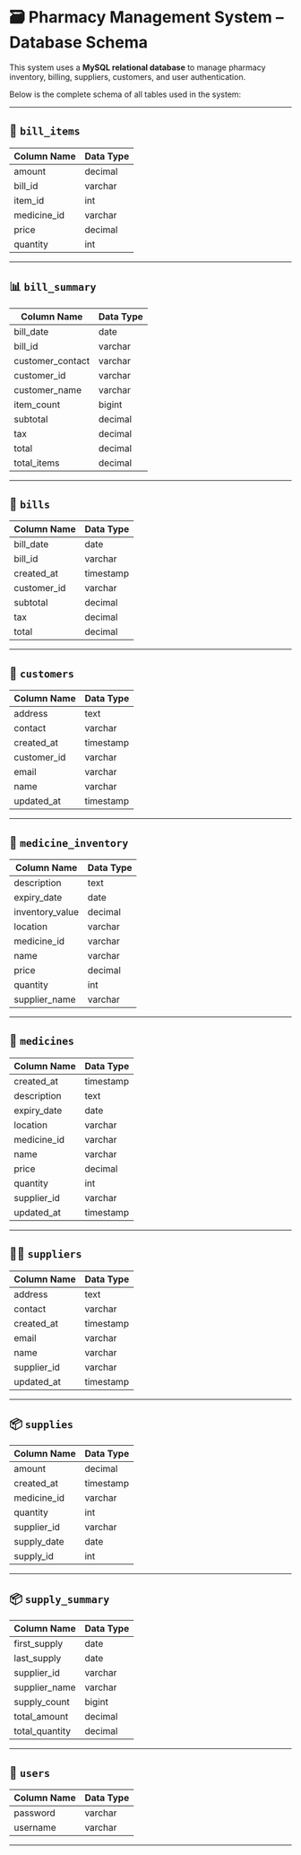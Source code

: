 # 🗃️ Pharmacy Management System – Database Schema

This system uses a **MySQL relational database** to manage pharmacy inventory, billing, suppliers, customers, and user authentication.

Below is the complete schema of all tables used in the system:

---

## 🧾 `bill_items`

| Column Name   | Data Type |
|---------------|-----------|
| amount        | decimal   |
| bill_id       | varchar   |
| item_id       | int       |
| medicine_id   | varchar   |
| price         | decimal   |
| quantity      | int       |

---

## 📊 `bill_summary`

| Column Name      | Data Type |
|------------------|-----------|
| bill_date        | date      |
| bill_id          | varchar   |
| customer_contact | varchar   |
| customer_id      | varchar   |
| customer_name    | varchar   |
| item_count       | bigint    |
| subtotal         | decimal   |
| tax              | decimal   |
| total            | decimal   |
| total_items      | decimal   |

---

## 🧾 `bills`

| Column Name  | Data Type |
|--------------|-----------|
| bill_date    | date      |
| bill_id      | varchar   |
| created_at   | timestamp |
| customer_id  | varchar   |
| subtotal     | decimal   |
| tax          | decimal   |
| total        | decimal   |

---

## 👤 `customers`

| Column Name  | Data Type |
|--------------|-----------|
| address      | text      |
| contact      | varchar   |
| created_at   | timestamp |
| customer_id  | varchar   |
| email        | varchar   |
| name         | varchar   |
| updated_at   | timestamp |

---

## 💊 `medicine_inventory`

| Column Name     | Data Type |
|-----------------|-----------|
| description     | text      |
| expiry_date     | date      |
| inventory_value | decimal   |
| location        | varchar   |
| medicine_id     | varchar   |
| name            | varchar   |
| price           | decimal   |
| quantity        | int       |
| supplier_name   | varchar   |

---

## 💊 `medicines`

| Column Name  | Data Type |
|--------------|-----------|
| created_at   | timestamp |
| description  | text      |
| expiry_date  | date      |
| location     | varchar   |
| medicine_id  | varchar   |
| name         | varchar   |
| price        | decimal   |
| quantity     | int       |
| supplier_id  | varchar   |
| updated_at   | timestamp |

---

## 🧑‍💼 `suppliers`

| Column Name  | Data Type |
|--------------|-----------|
| address      | text      |
| contact      | varchar   |
| created_at   | timestamp |
| email        | varchar   |
| name         | varchar   |
| supplier_id  | varchar   |
| updated_at   | timestamp |

---

## 📦 `supplies`

| Column Name  | Data Type |
|--------------|-----------|
| amount       | decimal   |
| created_at   | timestamp |
| medicine_id  | varchar   |
| quantity     | int       |
| supplier_id  | varchar   |
| supply_date  | date      |
| supply_id    | int       |

---

## 📦 `supply_summary`

| Column Name    | Data Type |
|----------------|-----------|
| first_supply   | date      |
| last_supply    | date      |
| supplier_id    | varchar   |
| supplier_name  | varchar   |
| supply_count   | bigint    |
| total_amount   | decimal   |
| total_quantity | decimal   |

---

## 🔐 `users`

| Column Name | Data Type |
|-------------|-----------|
| password    | varchar   |
| username    | varchar   |

---
